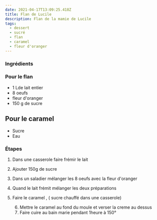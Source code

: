 ```yaml
---
date: 2021-04-17T13:09:25.418Z
title: Flan de Lucile
description: Flan de la mamie de Lucile
tags:
  - dessert
  - sucré
  - flan
  - caramel
  - fleur d'oranger
---
```

### Ingrédients

### Pour le flan

* 1 Lde lait entier
* 8 oeufs
* fleur d'oranger 
* 150 g de sucre

## Pour le caramel

* Sucre
* Eau

### Étapes

1. Dans une casserole faire frémir le lait
2. Ajouter 150g de sucre
3. Dans un saladier mélanger les 8 oeufs avec la fleur d'oranger
4. Quand le lait frémit mélanger les deux préparations
5. Faire le caramel ,[](https://recettes.heyjoe.fr/caramel-liquide/) ( sucre chauffé dans une casserole)

   6. Mettre le caramel au fond du moule et verser la creme au dessus
   7. Faire cuire au bain marie pendant 1heure à 150°
